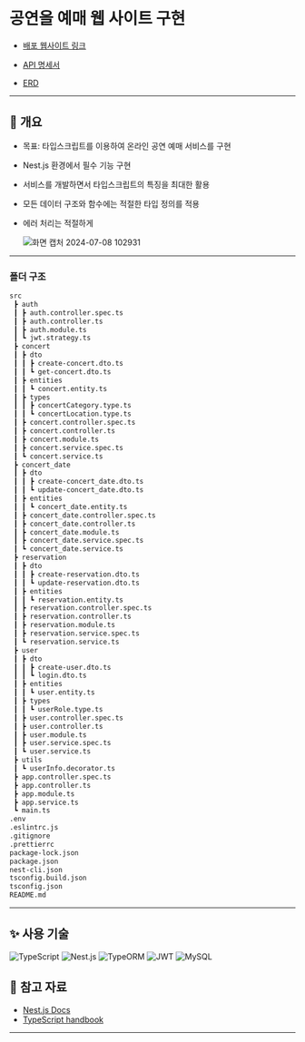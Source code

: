 # 공연을 예매 웹 사이트 구현

- [배포 웹사이트 링크](https://www.yooseungyeop.shop/)

- [API 명세서](https://www.notion.so/Plus-API-2a99dee8f1c44ee48aae0b8ad02ca359)

- [ERD](https://drawsql.app/teams/ysy-1/diagrams/pluspersonal)
***
  
## 📢 개요
- 목표: 타입스크립트를 이용하여 온라인 공연 예매 서비스를 구현
- Nest.js 환경에서 필수 기능 구현
- 서비스를 개발하면서 타입스크립트의 특징을 최대한 활용
- 모든 데이터 구조와 함수에는 적절한 타입 정의를 적용
- 에러 처리는 적절하게
 
  ![화면 캡처 2024-07-08 102931](https://github.com/seungyeopyoo/node-shimhwa/assets/166491440/cb1f5ded-1343-4aa2-908e-9ea996aa4b49)
  
***
### 폴더 구조
```markdown
src
 ┣ auth
 ┃ ┣ auth.controller.spec.ts
 ┃ ┣ auth.controller.ts
 ┃ ┣ auth.module.ts
 ┃ ┗ jwt.strategy.ts
 ┣ concert
 ┃ ┣ dto
 ┃ ┃ ┣ create-concert.dto.ts
 ┃ ┃ ┗ get-concert.dto.ts
 ┃ ┣ entities
 ┃ ┃ ┗ concert.entity.ts
 ┃ ┣ types
 ┃ ┃ ┣ concertCategory.type.ts
 ┃ ┃ ┗ concertLocation.type.ts
 ┃ ┣ concert.controller.spec.ts
 ┃ ┣ concert.controller.ts
 ┃ ┣ concert.module.ts
 ┃ ┣ concert.service.spec.ts
 ┃ ┗ concert.service.ts
 ┣ concert_date
 ┃ ┣ dto
 ┃ ┃ ┣ create-concert_date.dto.ts
 ┃ ┃ ┗ update-concert_date.dto.ts
 ┃ ┣ entities
 ┃ ┃ ┗ concert_date.entity.ts
 ┃ ┣ concert_date.controller.spec.ts
 ┃ ┣ concert_date.controller.ts
 ┃ ┣ concert_date.module.ts
 ┃ ┣ concert_date.service.spec.ts
 ┃ ┗ concert_date.service.ts
 ┣ reservation
 ┃ ┣ dto
 ┃ ┃ ┣ create-reservation.dto.ts
 ┃ ┃ ┗ update-reservation.dto.ts
 ┃ ┣ entities
 ┃ ┃ ┗ reservation.entity.ts
 ┃ ┣ reservation.controller.spec.ts
 ┃ ┣ reservation.controller.ts
 ┃ ┣ reservation.module.ts
 ┃ ┣ reservation.service.spec.ts
 ┃ ┗ reservation.service.ts
 ┣ user
 ┃ ┣ dto
 ┃ ┃ ┣ create-user.dto.ts
 ┃ ┃ ┗ login.dto.ts
 ┃ ┣ entities
 ┃ ┃ ┗ user.entity.ts
 ┃ ┣ types
 ┃ ┃ ┗ userRole.type.ts
 ┃ ┣ user.controller.spec.ts
 ┃ ┣ user.controller.ts
 ┃ ┣ user.module.ts
 ┃ ┣ user.service.spec.ts
 ┃ ┗ user.service.ts
 ┣ utils
 ┃ ┗ userInfo.decorator.ts
 ┣ app.controller.spec.ts
 ┣ app.controller.ts
 ┣ app.module.ts
 ┣ app.service.ts
 ┗ main.ts
.env
.eslintrc.js
.gitignore
.prettierrc
package-lock.json
package.json
nest-cli.json
tsconfig.build.json
tsconfig.json
README.md
```
***

## ✨ 사용 기술
  ![TypeScript](https://img.shields.io/badge/TypeScript-000000?style=for-the-badge&logo=TypeScript&logoColor=blue)
  ![Nest.js](https://img.shields.io/badge/Nest.Js-000000?style=for-the-badge&logo=Nestjs&logoColor=red)
  ![TypeORM](https://img.shields.io/badge/TypeORM-000000?style=for-the-badge&logo=TYPEORM&logoColor=orange)
  ![JWT](https://img.shields.io/badge/JWT-000000?style=for-the-badge&logo=JSON%20web%20tokens&logoColor=white)
  ![MySQL](https://img.shields.io/badge/MySQL-4479A1?style=for-the-badge&logo=mysql&logoColor=white)
  
## 📃 참고 자료 
- [Nest.js Docs](https://docs.nestjs.com/) 
- [TypeScript handbook](https://joshua1988.github.io/ts/intro.html)
***
